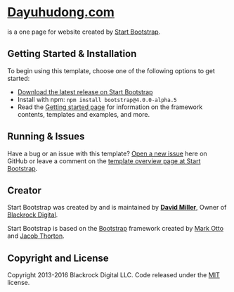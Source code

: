# [Dayuhudong.com](http://www.dayuhudong.com/)

is a one page for website created by [Start Bootstrap](http://startbootstrap.com/).

## Getting Started & Installation

To begin using this template, choose one of the following options to get started:
* [Download the latest release on Start Bootstrap](http://startbootstrap.com/template-overviews/creative/)
* Install with npm: `npm install bootstrap@4.0.0-alpha.5`
* Read the [Getting started page](https://getbootstrap.com/getting-started/) for information on the framework contents, templates and examples, and more.

## Running & Issues

Have a bug or an issue with this template? [Open a new issue](https://github.com/BlackrockDigital/startbootstrap-creative/issues) here on GitHub or leave a comment on the [template overview page at Start Bootstrap](http://startbootstrap.com/template-overviews/creative/).

## Creator

Start Bootstrap was created by and is maintained by **[David Miller](http://davidmiller.io/)**, Owner of [Blackrock Digital](http://blackrockdigital.io/).


Start Bootstrap is based on the [Bootstrap](http://getbootstrap.com/) framework created by [Mark Otto](https://twitter.com/mdo) and [Jacob Thorton](https://twitter.com/fat).

## Copyright and License

Copyright 2013-2016 Blackrock Digital LLC. Code released under the [MIT](https://github.com/BlackrockDigital/startbootstrap-creative/blob/gh-pages/LICENSE) license.
